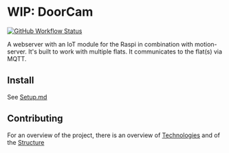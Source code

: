 # WIP: DoorCam

[![GitHub Workflow Status](https://img.shields.io/github/actions/workflow/status/DoorCam/DoorCam/rust.yml?branch=MAIN&style=for-the-badge)](https://github.com/DoorCam/DoorCam/actions?query=workflow%3ARust)

A webserver with an IoT module for the Raspi in combination with motion-server. It's built to work with multiple flats.
It communicates to the flat(s) via MQTT.

## Install

See [Setup.md](docs/Setup.md)

## Contributing

For an overview of the project, there is an overview of [Technologies](docs/Technologies.md) and of the [Structure](docs/Structure.md)
